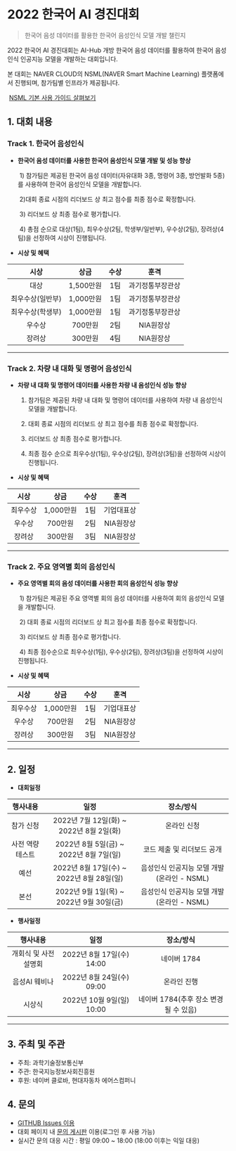 # 2022 한국어 AI 경진대회

> 한국어 음성 데이터를 활용한 한국어 음성인식 모델 개발 챌린지

2022 한국어 AI 경진대회는 AI-Hub 개방 한국어 음성 데이터를 활용하여 한국어 음성인식 인공지능 모델을 개발하는 대회입니다.

본 대회는 NAVER CLOUD의 NSML(NAVER Smart Machine Learning) 플랫폼에서 진행되며, 참가팀별 인프라가 제공됩니다.

​	[NSML 기본 사용 가이드 살펴보기](https://n-clair.github.io/ai-docs/_build/html/ko_KR/index.html)



## 1. 대회 내용



### Track 1. 한국어 음성인식 

- **한국어 음성 데이터를 사용한 한국어 음성인식 모델 개발 및 성능 향상** 

  ​	1) 참가팀은 제공된 한국어 음성 데이터(자유대화 3종, 명령어 3종, 방언발화 5종)를 사용하여 한국어 음성인식 모델을 개발합니다.

  ​	2)대회 종료 시점의 리더보드 상 최고 점수를 최종 점수로 확정합니다.

  ​	3) 리더보드 상 최종 점수로 평가합니다.

  ​	4) 총점 순으로 대상(1팀), 최우수상(2팀, 학생부/일반부), 우수상(2팀), 장려상(4팀)을 선정하여 시상이 진행됩니다.

  

* **시상 및 혜택**

|       시상       |   상금    | 수상 |       훈격       |
| :--------------: | :-------: | :--: | :--------------: |
|       대상       | 1,500만원 | 1팀  | 과기정통부장관상 |
| 최우수상(일반부) | 1,000만원 | 1팀  | 과기정통부장관상 |
| 최우수상(학생부) | 1,000만원 | 1팀  | 과기정통부장관상 |
|      우수상      |  700만원  | 2팀  |    NIA원장상     |
|      장려상      |  300만원  | 4팀  |    NIA원장상     |



---



### Track 2. 차량 내 대화 및 명령어 음성인식 

* **차량 내 대화 및 명령어 데이터를 사용한 차량 내  음성인식 성능 향상** 

  1) 참가팀은 제공된 차량 내 대화 및 명령어 데이터를 사용하여 차량 내 음성인식 모델을 개발합니다.

  2) 대회 종료 시점의 리더보드 상 최고 점수를 최종 점수로 확정합니다.

  3) 리더보드 상 최종 점수로 평가합니다.

  4) 최종 점수 순으로 최우수상(1팀), 우수상(2팀), 장려상(3팀)을 선정하여 시상이 진행됩니다.

  

* **시상 및 혜택**

|   시상   |   상금    | 수상 |    훈격    |
| :------: | :-------: | :--: | :--------: |
| 최우수상 | 1,000만원 | 1팀  | 기업대표상 |
|  우수상  |  700만원  | 2팀  | NIA원장상  |
|  장려상  |  300만원  | 3팀  | NIA원장상  |



---



### Track 2. 주요 영역별 회의 음성인식

- **주요 영역별 회의 음성 데이터를 사용한 회의 음성인식 성능 향상**

  ​	1) 참가팀은 제공된 주요 영역별 회의 음성 데이터를 사용하여 회의 음성인식 모델을 개발합니다.

  ​	2) 대회 종료 시점의 리더보드 상 최고 점수를 최종 점수로 확정합니다.

  ​	3) 리더보드 상 최종 점수로 평가합니다.

  ​	4) 최종 점수순으로 최우수상(1팀), 우수상(2팀), 장려상(3팀)을 선정하여 시상이 진행됩니다.

  

* **시상 및 혜택**

|   시상   |   상금    | 수상 |    훈격    |
| :------: | :-------: | :--: | :--------: |
| 최우수상 | 1,000만원 | 1팀  | 기업대표상 |
|  우수상  |  700만원  | 2팀  | NIA원장상  |
|  장려상  |  300만원  | 3팀  | NIA원장상  |



---





## 2. 일정



* **대회일정**

|    행사내용     |                   일정                    |                 장소/방식                  |
| :-------------: | :---------------------------------------: | :----------------------------------------: |
|    참가 신청    | 2022년 7월 12일(화) ~ 2022년 8월 2일(화)  |                온라인 신청                 |
| 사전 역량테스트 |  2022년 8월 5일(금) ~ 2022년 8월 7일(일)  |         코드 제출 및 리더보드 공개         |
|      예선       | 2022년 8월 17일(수) ~ 2022년 8월 28일(일) | 음성인식 인공지능 모델 개발(온라인 - NSML) |
|      본선       | 2022년 9월 1일(목) ~ 2022년 9월 30일(금)  | 음성인식 인공지능 모델 개발(온라인 - NSML) |



* **행사일정**

|       행사내용       |           일정            |               장소/방식               |
| :------------------: | :-----------------------: | :-----------------------------------: |
| 개회식 및 사전설명회 | 2022년 8월 17일(수) 14:00 |              네이버 1784              |
|    음성AI 웨비나     | 2022년 8월 24일(수) 09:00 |              온라인 진행              |
|        시상식        | 2022년 10월 9일(일) 10:00 | 네이버 1784(추후 장소 변경될 수 있음) |





---







## 3. 주최 및 주관

* 주최: 과학기술정보통신부
* 주관: 한국지능정보사회진흥원
* 후원: 네이버 클로바, 현대자동차 에어스컴퍼니







## 4. 문의 

* [GITHUB Issues 이용](https://github.com/KoreanAI2022/2022-Korean-AI-Competition/issues)
* 대회 페이지 내 [문의 게시판](https://competition.aihub.or.kr/hackathon/scheduleDetail/10000) 이용(로그인 후 사용 가능)
* 실시간 문의 대응 시간 : 평일 09:00 ~ 18:00 (18:00 이후는 익일 대응)

